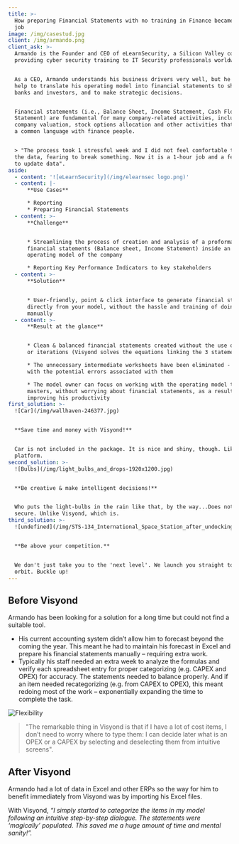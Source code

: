 ```yaml
---
title: >-
  How preparing Financial Statements with no training in Finance became a 1-hour
  job
image: /img/casestud.jpg
client: /img/armando.png
client_ask: >-
  Armando is the Founder and CEO of eLearnSecurity, a Silicon Valley company
  providing cyber security training to IT Security professionals worldwide.


  As a CEO, Armando understands his business drivers very well, but he needed
  help to translate his operating model into financial statements to share with
  banks and investors, and to make strategic decisions.


  Financial statements (i.e., Balance Sheet, Income Statement, Cash Flow
  Statement) are fundamental for many company-related activities, including
  company valuation, stock options allocation and other activities that require
  a common language with finance people.


  > "The process took 1 stressful week and I did not feel comfortable to update
  the data, fearing to break something. Now it is a 1-hour job and a few clicks
  to update data".
aside:
  - content: '![eLearnSecurity](/img/elearnsec logo.png)'
  - content: |-
      **Use Cases**

      * Reporting
      * Preparing Financial Statements
  - content: >-
      **Challenge**


      * Streamlining the process of creation and analysis of a proforma
      financial statements (Balance sheet, Income Statement) inside an existing
      operating model of the company

      * Reporting Key Performance Indicators to key stakeholders
  - content: >-
      **Solution**


      * User-friendly, point & click interface to generate financial statements
      directly from your model, without the hassle and training of doing it
      manually
  - content: >-
      **Result at the glance**


      * Clean & balanced financial statements created without the use of plugs
      or iterations (Visyond solves the equations linking the 3 statements)

      * The unnecessary intermediate worksheets have been eliminated - together
      with the potential errors associated with them

      * The model owner can focus on working with the operating model that he
      masters, without worrying about financial statements, as a result
      improving his productivity
first_solution: >-
  ![Car](/img/wallhaven-246377.jpg)


  **Save time and money with Visyond!**


  Car is not included in the package. It is nice and shiny, though. Like our
  platform.
second_solution: >-
  ![Bulbs](/img/light_bulbs_and_drops-1920x1200.jpg)


  **Be creative & make intelligent decisions!**


  Who puts the light-bulbs in the rain like that, by the way...Does not look
  secure. Unlike Visyond, which is.
third_solution: >-
  ![undefined](/img/STS-134_International_Space_Station_after_undocking.jpg)


  **Be above your competition.**


  We don't just take you to the 'next level'. We launch you straight to the high
  orbit. Buckle up!
---
```

## Before Visyond

Armando has been looking for a solution for a long time but could not find a suitable tool.

* His current accounting system didn’t allow him to forecast beyond the coming the year. This meant he had to maintain his forecast in Excel and prepare his financial statements manually – requiring extra work.
* Typically his staff needed an extra week to analyze the formulas and verify each spreadsheet entry for proper categorizing (e.g. CAPEX and OPEX) for accuracy. The statements needed to balance properly. And if an item needed recategorizing (e.g. from CAPEX to OPEX), this meant redoing most of the work – exponentially expanding the time to complete the task.

![Flexibility](/img/flexibility.png)



> "The remarkable thing in Visyond is that if I have a lot of cost items, I don’t need to worry where to type them: I can decide later what is an OPEX or a CAPEX by selecting and deselecting them from intuitive screens".

## After Visyond

Armando had a lot of data in Excel and other ERPs so the way for him to benefit immediately from Visyond was by importing his Excel files.

With Visyond, _“I simply started to categorize the items in my model following an intuitive step-by-step dialogue. The statements were ‘magically’ populated. This saved me a huge amount of time and mental sanity!”._
